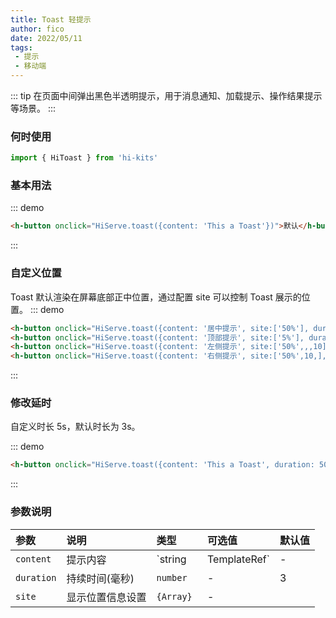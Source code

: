 ```yaml
---
title: Toast 轻提示
author: fico
date: 2022/05/11
tags:
 - 提示
 - 移动端
---
```

::: tip
在页面中间弹出黑色半透明提示，用于消息通知、加载提示、操作结果提示等场景。
:::

### 何时使用
```ts
import { HiToast } from 'hi-kits'
```
### 基本用法

::: demo
```html
<h-button onclick="HiServe.toast({content: 'This a Toast'})">默认</h-button>

```
:::

### 自定义位置
Toast 默认渲染在屏幕底部正中位置，通过配置 site 可以控制 Toast 展示的位置。
::: demo
```html
<h-button onclick="HiServe.toast({content: '居中提示', site:['50%'], duration: 1000})">居中提示</h-button>
<h-button onclick="HiServe.toast({content: '顶部提示', site:['5%'], duration: 1000})">顶部提示</h-button>
<h-button onclick="HiServe.toast({content: '左侧提示', site:['50%',,,10], duration: 1000})">左侧提示</h-button>
<h-button onclick="HiServe.toast({content: '右侧提示', site:['50%',10,], duration: 1000})">右侧提示</h-button>
```
:::

### 修改延时
自定义时长 5s，默认时长为 3s。

::: demo
```html
<h-button onclick="HiServe.toast({content: 'This a Toast', duration: 5000})">5秒后自动消失</h-button>

```
:::
### 参数说明

|参数|说明|类型|可选值|默认值
|:--|:--|:--|:-----|:---
| `content`| 提示内容| `string | TemplateRef`| - | -
| `duration`| 持续时间(毫秒)| `number` |-	| 3
| `site`| 显示位置信息设置 |  `{Array} `|-	| 
